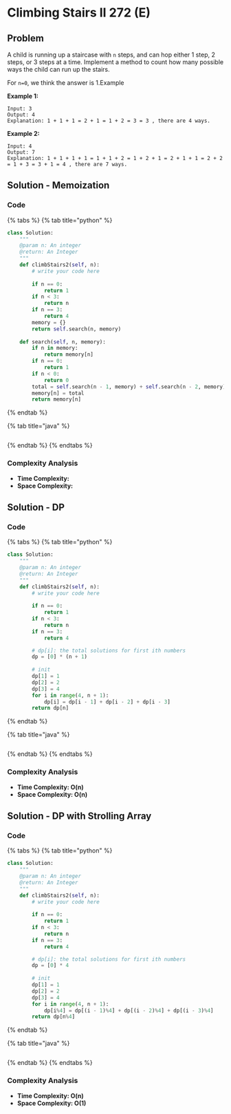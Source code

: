 # Climbing Stairs II 272 (E)

## Problem

A child is running up a staircase with `n` steps, and can hop either 1 step, 2 steps, or 3 steps at a time. Implement a method to count how many possible ways the child can run up the stairs.

For `n=0`, we think the answer is 1.Example

**Example 1:**

```
Input: 3
Output: 4
Explanation: 1 + 1 + 1 = 2 + 1 = 1 + 2 = 3 = 3 , there are 4 ways.
```

**Example 2:**

```
Input: 4
Output: 7
Explanation: 1 + 1 + 1 + 1 = 1 + 1 + 2 = 1 + 2 + 1 = 2 + 1 + 1 = 2 + 2 = 1 + 3 = 3 + 1 = 4 , there are 7 ways.
```

## Solution - Memoization&#x20;

### Code

{% tabs %}
{% tab title="python" %}
```python
class Solution:
    """
    @param n: An integer
    @return: An Integer
    """
    def climbStairs2(self, n):
        # write your code here
        
        if n == 0:
            return 1
        if n < 3:
            return n
        if n == 3:
            return 4
        memory = {}
        return self.search(n, memory)
    
    def search(self, n, memory):
        if n in memory:
            return memory[n]
        if n == 0:
            return 1
        if n < 0:
            return 0
        total = self.search(n - 1, memory) + self.search(n - 2, memory) + self.search(n - 3, memory) 
        memory[n] = total
        return memory[n]
```
{% endtab %}

{% tab title="java" %}
```
```
{% endtab %}
{% endtabs %}

### Complexity Analysis

* **Time Complexity:**
* **Space Complexity:**



## Solution - DP

### Code

{% tabs %}
{% tab title="python" %}
```python
class Solution:
    """
    @param n: An integer
    @return: An Integer
    """
    def climbStairs2(self, n):
        # write your code here
        
        if n == 0:
            return 1
        if n < 3:
            return n
        if n == 3:
            return 4

        # dp[i]: the total solutions for first ith numbers
        dp = [0] * (n + 1)
        
        # init
        dp[1] = 1
        dp[2] = 2
        dp[3] = 4
        for i in range(4, n + 1):
            dp[i] = dp[i - 1] + dp[i - 2] + dp[i - 3]
        return dp[n]
```
{% endtab %}

{% tab title="java" %}
```
```
{% endtab %}
{% endtabs %}

### Complexity Analysis

* **Time Complexity: O(n)**
* **Space Complexity: O(n)**



## Solution - DP with Strolling Array

### Code

{% tabs %}
{% tab title="python" %}
```python
class Solution:
    """
    @param n: An integer
    @return: An Integer
    """
    def climbStairs2(self, n):
        # write your code here
        
        if n == 0:
            return 1
        if n < 3:
            return n
        if n == 3:
            return 4

        # dp[i]: the total solutions for first ith numbers
        dp = [0] * 4
        
        # init
        dp[1] = 1
        dp[2] = 2
        dp[3] = 4
        for i in range(4, n + 1):
            dp[i%4] = dp[(i - 1)%4] + dp[(i - 2)%4] + dp[(i - 3)%4]
        return dp[n%4]
```
{% endtab %}

{% tab title="java" %}
```
```
{% endtab %}
{% endtabs %}

### Complexity Analysis

* **Time Complexity: O(n)**
* **Space Complexity: O(1)**
